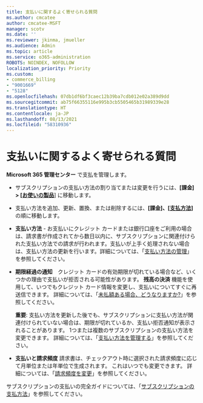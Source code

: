 ```yaml
---
title: 支払いに関するよく寄せられる質問
ms.author: cmcatee
author: cmcatee-MSFT
manager: scotv
ms.date: ''
ms.reviewer: jkinma, jmueller
ms.audience: Admin
ms.topic: article
ms.service: o365-administration
ROBOTS: NOINDEX, NOFOLLOW
localization_priority: Priority
ms.custom:
- commerce_billing
- "9001669"
- "5128"
ms.openlocfilehash: 07db1df6bf3caec12b39ba7cdb012e02a389d9dd
ms.sourcegitcommit: ab75f66355116e995b3cb5505465b31989339e28
ms.translationtype: HT
ms.contentlocale: ja-JP
ms.lasthandoff: 08/13/2021
ms.locfileid: "58310936"
---
```

# <a name="payment-faq"></a>支払いに関するよく寄せられる質問

**Microsoft 365 管理センター** で支払を管理します。

- サブスクリプションの支払い方法の割り当てまたは変更を行うには、**[課金] > [[お使いの製品](https://go.microsoft.com/fwlink/p/?linkid=842054)**] に移動します。
- 支払い方法を追加、更新、置換、または削除するには、**[課金]、[[支払方法]](https://go.microsoft.com/fwlink/p/?linkid=2018806)** の順に移動します。

- **支払い方法** - お支払いにクレジット カードまたは銀行口座をご利用の場合は、請求書が作成されてから数日以内に、サブスクリプションに関連付けられた支払い方法での請求が行われます。支払いが上手く処理されない場合は、支払い方法の更新を行います。詳細については、「[支払い方法の管理](https://docs.microsoft.com/microsoft-365/commerce/billing-and-payments/manage-payment-methods)」を参照してください。

- **期限経過の通知**　クレジット カードの有効期限が切れている場合など、いくつかの理由で支払いが拒否される可能性があります。 **残高の決済** 機能を使用して、いつでもクレジット カード情報を変更し、支払いについてすぐに再送信できます。 詳細については、「[未払額ある場合、どうなりますか?](https://docs.microsoft.com/microsoft-365/commerce/billing-and-payments/pay-for-your-subscription#what-if-i-have-an-outstanding-balance)」を参照してください。

    **重要**: 支払い方法を更新した後でも、サブスクリプションに支払い方法が関連付けられていない場合は、期限が切れているか、支払い拒否通知が表示されることがあります。 1つまたは複数のサブスクリプションの支払い方法を変更できます。 詳細については、「[支払い方法を管理する](https://docs.microsoft.com/microsoft-365/commerce/billing-and-payments/manage-payment-methods)」を参照してください。

- **支払いと請求頻度** 請求書は、チェックアウト時に選択された請求頻度に応じて月単位または年単位で生成されます。 これはいつでも変更できます。 詳細については、「[請求頻度を変更](https://docs.microsoft.com/microsoft-365/commerce/billing-and-payments/change-payment-frequency)」を参照してください。

サブスクリプションの支払いの完全ガイドについては、「[サブスクリプションの支払方法](https://docs.microsoft.com/microsoft-365/commerce/billing-and-payments/pay-for-your-subscription)」を参照してください。
